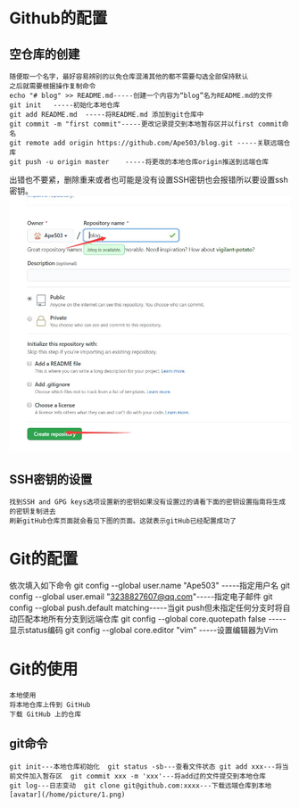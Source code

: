 # Github的配置
## 空仓库的创建
    随便取一个名字，最好容易辨别的以免仓库混淆其他的都不需要勾选全部保持默认
    之后就需要根据操作复制命令
    echo "# blog" >> README.md-----创建一个内容为“blog”名为README.md的文件
    git init   -----初始化本地仓库
    git add README.md  -----将README.md 添加到git仓库中
    git commit -m "first commit"-----更改记录提交到本地暂存区并以first commit命名
    git remote add origin https://github.com/Ape503/blog.git -----关联远端仓库
    git push -u origin master    -----将更改的本地仓库origin推送到远端仓库
出错也不要紧，删除重来或者也可能是没有设置SSH密钥也会报错所以要设置ssh密钥。
![blockchain](img/1.jpg)
## SSH密钥的设置
    找到SSH and GPG keys选项设置新的密钥如果没有设置过的请看下面的密钥设置指南将生成的密钥复制进去
    刷新gitHub仓库页面就会看见下图的页面。这就表示gitHub已经配置成功了
# Git的配置
依次填入如下命令
    git config --global user.name "Ape503"   -----指定用户名
    git config --global user.email "3238827607@qq.com"-----指定电子邮件
    git config --global push.default matching-----当git push但未指定任何分支时将自动匹配本地所有分支到远端仓库
    git config --global core.quotepath false -----显示status编码
    git config --global core.editor "vim"    -----设置编辑器为Vim
# Git的使用
    本地使用   
    将本地仓库上传到 GitHub
    下载 GitHub 上的仓库
## git命令 
    git init---本地仓库初始化  git status -sb---查看文件状态 git add xxx---将当前文件加入暂存区  git commit xxx -m 'xxx'---将add过的文件提交到本地仓库
    git log---日志变动  git clone git@github.com:xxxx---下载远端仓库到本地
    [avatar](/home/picture/1.png)
